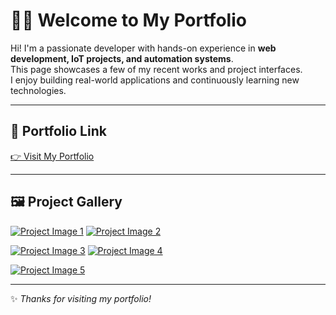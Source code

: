 # 👨‍💻 Welcome to My Portfolio

Hi! I'm a passionate developer with hands-on experience in **web development, IoT projects, and automation systems**.  
This page showcases a few of my recent works and project interfaces.  
I enjoy building real-world applications and continuously learning new technologies.

---

## 🔗 Portfolio Link
[👉 Visit My Portfolio](https://adityamahekar.github.io/MyWeb/)

---

## 🖼️ Project Gallery

[![Project Image 1](https://i.postimg.cc/648Pm12q/Screenshot-2025-06-20-215758.png)](https://i.postimg.cc/648Pm12q/Screenshot-2025-06-20-215758.png)
[![Project Image 2](https://i.postimg.cc/0rjhjrWv/Screenshot-2025-06-20-215811.png)](https://i.postimg.cc/0rjhjrWv/Screenshot-2025-06-20-215811.png)

[![Project Image 3](https://i.postimg.cc/dDfpyvpy/Screenshot-2025-06-20-215846.png)](https://i.postimg.cc/dDfpyvpy/Screenshot-2025-06-20-215846.png)
[![Project Image 4](https://i.postimg.cc/TpWSjFvH/Screenshot-2025-06-20-215915.png)](https://i.postimg.cc/TpWSjFvH/Screenshot-2025-06-20-215915.png)

[![Project Image 5](https://i.postimg.cc/zyZQx7JD/Screenshot-2025-06-20-215929.png)](https://i.postimg.cc/zyZQx7JD/Screenshot-2025-06-20-215929.png)

---
✨ *Thanks for visiting my portfolio!*
